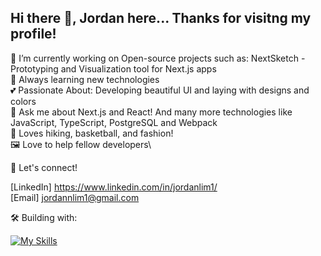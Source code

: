 ## Hi there 👋, Jordan here... Thanks for visitng my profile!

🔭 I’m currently working on Open-source projects such as: NextSketch - Prototyping and Visualization tool for Next.js apps \
🌱 Always learning new technologies\
💕 Passionate About: Developing beautiful UI and laying with designs and colors\
💬 Ask me about Next.js and React! And many more technologies like JavaScript, TypeScript, PostgreSQL and Webpack\
🎥 Loves hiking, basketball, and fashion!\
🖼️ Love to help fellow developers\


📧 Let's connect!  

[LinkedIn] https://www.linkedin.com/in/jordanlim1/  \
[Email] jordannlim1@gmail.com   

🛠 Building with:

[![My Skills](https://skillicons.dev/icons?i=react,js,ts,mongodb,postgres,html,css,wasm)](https://skillicons.dev)

